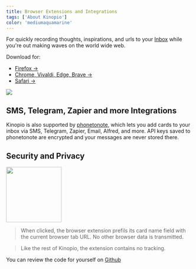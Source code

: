 ```yaml
---
title: Browser Extensions and Integrations
tags: ['About Kinopio']
color: 'mediumaquamarine'
---
```


For quickly recording thoughts, inspirations, and urls to your [Inbox](/posts/inbox/) while you're out making waves on the world wide web.

Download for:

- [Firefox →](https://addons.mozilla.org/en-US/firefox/addon/add-to-kinopio)
- [Chrome, Vivaldi, Edge, Brave →](https://chrome.google.com/webstore/detail/kinopio/hodmmkfpchpgmaemlicohlkiigpejakn)
- [Safari →](https://apps.apple.com/app/add-to-kinopio/id1614926102)

<p>
  <img src="https://us-east-1.linodeobjects.com/kinopio-uploads/IWdfvX-mofsE8vS3b2gF2/firefox-extension.webp" class="wide">
</p>

## SMS, Telegram, Zapier and more Integrations

Kinopio is also supported by [phonetonote](https://phonetonote.com/), which lets you add cards to your inbox via SMS, Telegram, Zapier, Email, Alfred, and more. API keys saved to phonetonote are encrypted and your messages are never stored there.

## Security and Privacy

<p>
  <img src="https://us-east-1.linodeobjects.com/kinopio-uploads/M3Y0aaFCNIHsIMXvz1f78/witch.png" class="no-shadow" style="width: 150px"/>
</p>

> When clicked, the browser extension prefils its card name field with the current browser tab URL. No other browser data is transmitted.

> Like the rest of Kinopio, the extension contains no tracking.

You can review the code for yourself on [Github](https://github.com/kinopio-club/kinopio-browser-extensions)
